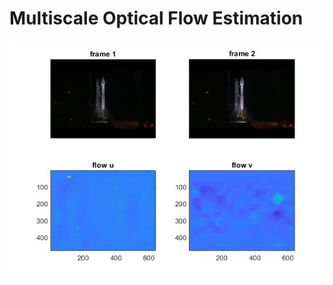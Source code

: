 # Multiscale Optical Flow Estimation

![image](https://github.com/phc260/PennX-Robotics-Vision-Intelligence-and-Machine-Learning/blob/master/Multiscale-Optical-Flow-Estimation/optical_flow.jpg)
